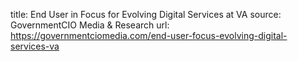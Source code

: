 title: End User in Focus for Evolving Digital Services at VA
source: GovernmentCIO Media & Research
url: https://governmentciomedia.com/end-user-focus-evolving-digital-services-va